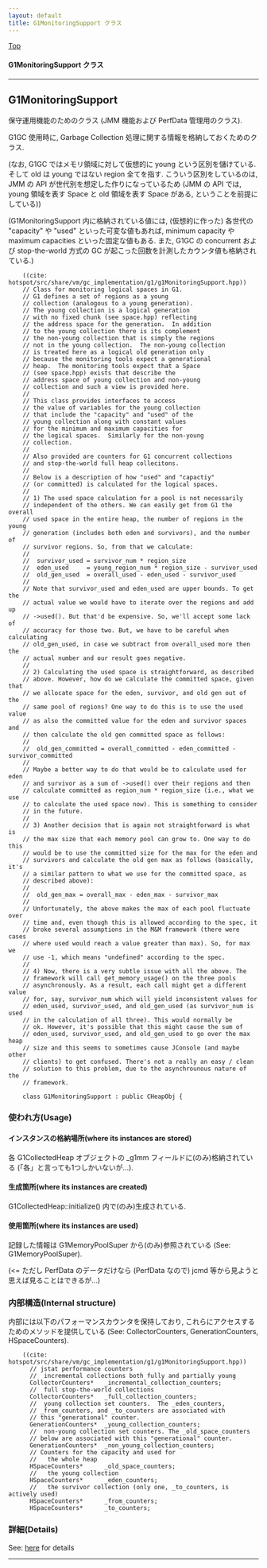 ```yaml
---
layout: default
title: G1MonitoringSupport クラス 
---
```

[Top](../index.html)

#### G1MonitoringSupport クラス 



---
## <a name="noFUkW2aGX" id="noFUkW2aGX">G1MonitoringSupport</a>

保守運用機能のためのクラス (JMM 機能および PerfData 管理用のクラス).

G1GC 使用時に, Garbage Collection 処理に関する情報を格納しておくためのクラス.

(なお, G1GC ではメモリ領域に対して仮想的に young という区別を儲けている.
 そして old は young ではない region 全てを指す.
 こういう区別をしているのは, JMM の API が世代別を想定した作りになっているため
 (JMM の API では, young 領域を表す Space と old 領域を表す Space がある, ということを前提にしている))

(G1MonitoringSupport 内に格納されている値には, 
 (仮想的に作った) 各世代の "capacity" や "used" といった可変な値もあれば, 
 minimum capacity や maximum capacities といった固定な値もある.
 また, G1GC の concurrent および stop-the-world 方式の GC が起こった回数を計測したカウンタ値も格納されている.)


```
    ((cite: hotspot/src/share/vm/gc_implementation/g1/g1MonitoringSupport.hpp))
    // Class for monitoring logical spaces in G1.
    // G1 defines a set of regions as a young
    // collection (analogous to a young generation).
    // The young collection is a logical generation
    // with no fixed chunk (see space.hpp) reflecting
    // the address space for the generation.  In addition
    // to the young collection there is its complement
    // the non-young collection that is simply the regions
    // not in the young collection.  The non-young collection
    // is treated here as a logical old generation only
    // because the monitoring tools expect a generational
    // heap.  The monitoring tools expect that a Space
    // (see space.hpp) exists that describe the
    // address space of young collection and non-young
    // collection and such a view is provided here.
    //
    // This class provides interfaces to access
    // the value of variables for the young collection
    // that include the "capacity" and "used" of the
    // young collection along with constant values
    // for the minimum and maximum capacities for
    // the logical spaces.  Similarly for the non-young
    // collection.
    //
    // Also provided are counters for G1 concurrent collections
    // and stop-the-world full heap collecitons.
    //
    // Below is a description of how "used" and "capactiy"
    // (or committed) is calculated for the logical spaces.
    //
    // 1) The used space calculation for a pool is not necessarily
    // independent of the others. We can easily get from G1 the overall
    // used space in the entire heap, the number of regions in the young
    // generation (includes both eden and survivors), and the number of
    // survivor regions. So, from that we calculate:
    //
    //  survivor_used = survivor_num * region_size
    //  eden_used     = young_region_num * region_size - survivor_used
    //  old_gen_used  = overall_used - eden_used - survivor_used
    //
    // Note that survivor_used and eden_used are upper bounds. To get the
    // actual value we would have to iterate over the regions and add up
    // ->used(). But that'd be expensive. So, we'll accept some lack of
    // accuracy for those two. But, we have to be careful when calculating
    // old_gen_used, in case we subtract from overall_used more then the
    // actual number and our result goes negative.
    //
    // 2) Calculating the used space is straightforward, as described
    // above. However, how do we calculate the committed space, given that
    // we allocate space for the eden, survivor, and old gen out of the
    // same pool of regions? One way to do this is to use the used value
    // as also the committed value for the eden and survivor spaces and
    // then calculate the old gen committed space as follows:
    //
    //  old_gen_committed = overall_committed - eden_committed - survivor_committed
    //
    // Maybe a better way to do that would be to calculate used for eden
    // and survivor as a sum of ->used() over their regions and then
    // calculate committed as region_num * region_size (i.e., what we use
    // to calculate the used space now). This is something to consider
    // in the future.
    //
    // 3) Another decision that is again not straightforward is what is
    // the max size that each memory pool can grow to. One way to do this
    // would be to use the committed size for the max for the eden and
    // survivors and calculate the old gen max as follows (basically, it's
    // a similar pattern to what we use for the committed space, as
    // described above):
    //
    //  old_gen_max = overall_max - eden_max - survivor_max
    //
    // Unfortunately, the above makes the max of each pool fluctuate over
    // time and, even though this is allowed according to the spec, it
    // broke several assumptions in the M&M framework (there were cases
    // where used would reach a value greater than max). So, for max we
    // use -1, which means "undefined" according to the spec.
    //
    // 4) Now, there is a very subtle issue with all the above. The
    // framework will call get_memory_usage() on the three pools
    // asynchronously. As a result, each call might get a different value
    // for, say, survivor_num which will yield inconsistent values for
    // eden_used, survivor_used, and old_gen_used (as survivor_num is used
    // in the calculation of all three). This would normally be
    // ok. However, it's possible that this might cause the sum of
    // eden_used, survivor_used, and old_gen_used to go over the max heap
    // size and this seems to sometimes cause JConsole (and maybe other
    // clients) to get confused. There's not a really an easy / clean
    // solution to this problem, due to the asynchrounous nature of the
    // framework.
    
    class G1MonitoringSupport : public CHeapObj {
```

### 使われ方(Usage)
#### インスタンスの格納場所(where its instances are stored)
各 G1CollectedHeap オブジェクトの _g1mm フィールドに(のみ)格納されている
(「各」と言っても1つしかいないが...).

#### 生成箇所(where its instances are created)
G1CollectedHeap::initialize() 内で(のみ)生成されている.

#### 使用箇所(where its instances are used)
記録した情報は G1MemoryPoolSuper から(のみ)参照されている (See: G1MemoryPoolSuper).

(<= ただし PerfData のデータだけなら (PerfData なので) jcmd 等から見ようと思えば見ることはできるが...)

### 内部構造(Internal structure)
内部には以下のパフォーマンスカウンタを保持しており, これらにアクセスするためのメソッドを提供している
(See: CollectorCounters, GenerationCounters, HSpaceCounters).


```
    ((cite: hotspot/src/share/vm/gc_implementation/g1/g1MonitoringSupport.hpp))
      // jstat performance counters
      //  incremental collections both fully and partially young
      CollectorCounters*   _incremental_collection_counters;
      //  full stop-the-world collections
      CollectorCounters*   _full_collection_counters;
      //  young collection set counters.  The _eden_counters,
      // _from_counters, and _to_counters are associated with
      // this "generational" counter.
      GenerationCounters*  _young_collection_counters;
      //  non-young collection set counters. The _old_space_counters
      // below are associated with this "generational" counter.
      GenerationCounters*  _non_young_collection_counters;
      // Counters for the capacity and used for
      //   the whole heap
      HSpaceCounters*      _old_space_counters;
      //   the young collection
      HSpaceCounters*      _eden_counters;
      //   the survivor collection (only one, _to_counters, is actively used)
      HSpaceCounters*      _from_counters;
      HSpaceCounters*      _to_counters;
```




### 詳細(Details)
See: [here](../doxygen/classG1MonitoringSupport.html) for details

---
